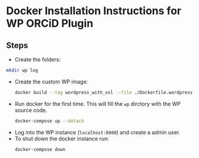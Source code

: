 # Docker Installation Instructions for WP ORCiD Plugin

## Steps
- Create the folders:
```sh
mkdir wp log
```
- Create the custom WP image:
  ```sh
  docker build --tag wordpress_with_xsl --file ./Dockerfile.wordpress_with_xsl .
  ```
- Run docker for the first time. This will fill the `wp` dirctory with the WP source code.
  ```sh
  docker-compose up --detach
  ```
- Log into the WP instance (`localhost:8000`) and create a admin user. 
- To shut down the docker instance run:
  ```sh
  docker-compose down
  ```
  
